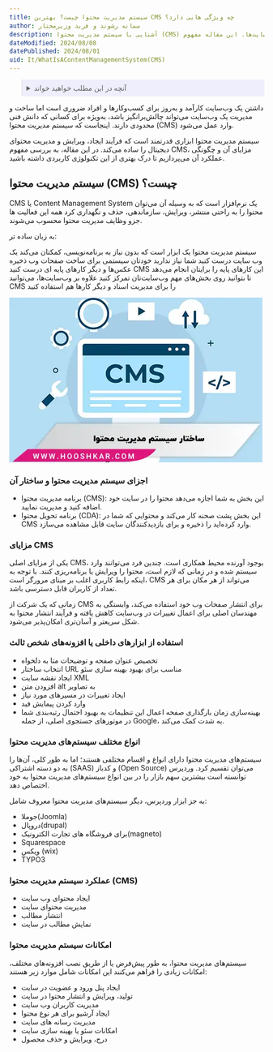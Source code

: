 ```yaml
---
title: سیستم مدیریت محتوا چیست؟ بهترین CMS چه ویژگی هایی دارد؟
author: سمانه رشوند و فربد وزیرمختار
description: آشنایی با سیستم مدیریت محتوا (CMS) و کاربردهای آن در ساخت و مدیریت وب‌سایت‌ها. این مقاله مفهوم CMS، اجزای آن، مزایا، انواع مختلف و امکانات این سیستم‌ها را بررسی می‌کند. 
dateModified: 2024/08/08
datePublished: 2024/08/01
uid: It/WhatIsAContentManagementSystem(CMS)
---
```

<blockquote style="background-color:#eeeefc; padding:0.5rem">

<details>
  <summary>آنچه در این مطلب خواهید خواند</summary>
  <ul>
      <li>سیستم مدیریت محتوا (CMS) چیست؟</li>
      <li>اجزای سیستم مدیریت محتوا و ساختار آن</li>
      <li>مزایای CMS</li>
      <li>استفاده از ابزارهای داخلی یا افزونه‌های شخص ثالث</li>
      <li>انواع مختلف سیستم‌های مدیریت محتوا</li>
      <li>عملکرد سیستم مدیریت محتوا (CMS)</li>
      <li>امکانات سیستم مدیریت محتوا</li>
  </ul>
</details>
</blockquote>

داشتن یک وب‌سایت کارآمد و به‌روز برای کسب‌وکارها و افراد ضروری است اما ساخت و مدیریت یک وب‌سایت می‌تواند چالش‌برانگیز باشد، به‌ویژه برای کسانی که دانش فنی محدودی دارند. اینجاست که سیستم مدیریت محتوا (CMS) وارد عمل می‌شود.

 سیستم مدیریت محتوا ابزاری قدرتمند است که فرآیند ایجاد، ویرایش و مدیریت محتوای دیجیتال را ساده می‌کند. در این مقاله، به بررسی مفهوم CMS، مزایای آن و چگونگی عملکرد آن می‌پردازیم تا درک بهتری از این تکنولوژی کاربردی داشته باشید.

## سیستم مدیریت محتوا (CMS) چیست؟ 

CMS یا Content Management System یک نرم‌افزار است که به وسیله آن می‌توان محتوا را به راحتی منتشر، ویرایش، سازماندهی، حذف و نگهداری کرد همه این فعالیت‌ ها جزو وظایف مدیریت محتوا محسوب می‌شوند.

به زبان ساده ‌تر:

سیستم مدیریت محتوا یک ابزار است که بدون نیاز به برنامه‌نویسی، کمکتان می‌کند یک وب‌ سایت درست کنید شما نیاز ندارید خودتان سیستمی برای ساخت صفحات وب ذخیره عکس‌ها و دیگر کارهای پایه ‌ای درست کنید CMS این کارهای پایه را برایتان انجام می‌دهد تا بتوانید روی بخش‌های مهم وب‌سایت‌تان تمرکز کنید علاوه بر وب‌سایت‌ها، می‌توانید CMS را برای مدیریت اسناد و دیگر کارها هم استفاده کنید

![ساختار سیستم مدیریت محتوا](./Images/ContentManagementSystem.webp)

### اجزای سیستم مدیریت محتوا و ساختار آن
- برنامه مدیریت محتوا (CMS): این بخش به شما اجازه می‌دهد محتوا را در سایت خود اضافه کنید و مدیریت نمایید.
- برنامه تحویل محتوا (CDA): این بخش پشت صحنه کار می‌کند و محتوایی که شما در CMS وارد کرده‌اید را ذخیره و برای بازدیدکنندگان سایت قابل مشاهده می‌سازد.

### مزایای CMS 

یکی از مزایای اصلی CMS، بوجود آورنده محیط همکاری است. چندین فرد می‌توانند وارد سیستم شده و در زمانی که لازم است، محتوا را ویرایش یا برنامه‌ریزی کنند. با توجه به اینکه رابط کاربری اغلب بر مبنای مرورگر است، CMS می‌تواند از هر مکان برای هر تعداد از کاربران قابل دسترسی باشد.

زمانی که یک شرکت از CMS برای انتشار صفحات وب خود استفاده می‌کند، وابستگی به مهندسان اصلی برای اعمال تغییرات در وب‌سایت کاهش یافته و فرآیند انتشار محتوا به شکل سریعتر و آسان‌تری امکان‌پذیر می‌شود.

### استفاده از ابزارهای داخلی یا افزونه‌های شخص ثالث 

- تخصیص عنوان صفحه و توضیحات متا به دلخواه
- انتخاب ساختار URL مناسب برای بهبود بهینه‌ سازی سئو
- ایجاد نقشه سایت XML
- افزودن متن alt به تصاویر
- ایجاد تغییرات در مسیرهای مورد نیاز
- وارد کردن پیمایش فید
- بهینه‌سازی زمان بارگذاری صفحه
اعمال این تنظیمات به بهبود احتمال رتبه‌بندی شما در موتورهای جستجوی اصلی، از جمله Google، به شدت کمک می‌کند.

### انواع مختلف سیستم‌های مدیریت محتوا

سیستم‌های مدیریت محتوا دارای انواع و اقسام مختلفی هستند؛ اما به طور کلی، آن‌ها را به دو دسته اشتراکی (SAAS) و کدباز (Open Source) می‌توان تقسیم کرد. 
وردپرس توانسته است بیشترین سهم بازار را در بین انواع سیستم‌های مدیریت محتوا به خود اختصاص دهد.

به جز ابزار وردپرس، دیگر سیستم‌های مدیریت محتوا معروف شامل:

-	جوملا(Joomla)
-	دروپال(drupal)
-	برای فروشگاه های تجارت الکترونیک(magneto) 
-	Squarespace 
-	ویکس (wix) 
-	TYPO3

### عملکرد سیستم مدیریت محتوا (CMS)

-	ایجاد محتوای وب سایت
-	مدیریت محتوای سایت
-	انتشار مطالب
-	نمایش مطالب در سایت

### امکانات سیستم مدیریت محتوا 
سیستم‌های مدیریت محتوا، به طور پیش‌فرض یا از طریق نصب افزونه‌های مختلف، امکانات زیادی را فراهم می‌کنند این امکانات شامل موارد زیر هستند:
-	ایجاد پنل ورود و عضویت در سایت
-	تولید، ویرایش و انتشار محتوا در سایت
-	مدیریت کاربران وب‌ سایت
-	ایجاد آرشیو برای هر نوع محتوا
-	مدیریت رسانه ‌های سایت
-	امکانات سئو یا بهینه سازی سایت
-	درج، ویرایش و حذف محصول